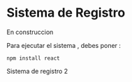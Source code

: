 <h1>Sistema de Registro</h1>

<p>En construccion </p>

<p>Para ejecutar el sistema , debes poner :</p>

```npm install react```

<p>Sistema de registro 2</p>

